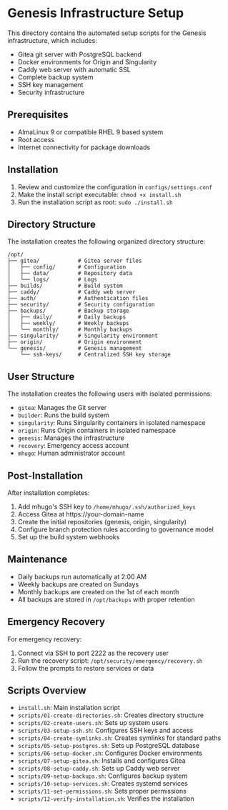 # Genesis Infrastructure Setup

This directory contains the automated setup scripts for the Genesis infrastructure, which includes:

- Gitea git server with PostgreSQL backend
- Docker environments for Origin and Singularity
- Caddy web server with automatic SSL
- Complete backup system
- SSH key management
- Security infrastructure

## Prerequisites

- AlmaLinux 9 or compatible RHEL 9 based system
- Root access
- Internet connectivity for package downloads

## Installation

1. Review and customize the configuration in `configs/settings.conf`
2. Make the install script executable: `chmod +x install.sh`
3. Run the installation script as root: `sudo ./install.sh`

## Directory Structure

The installation creates the following organized directory structure:

```
/opt/
├── gitea/            # Gitea server files
│   ├── config/       # Configuration
│   ├── data/         # Repository data
│   └── logs/         # Logs
├── builds/           # Build system
├── caddy/            # Caddy web server
├── auth/             # Authentication files
├── security/         # Security configuration
├── backups/          # Backup storage
│   ├── daily/        # Daily backups
│   ├── weekly/       # Weekly backups
│   └── monthly/      # Monthly backups
├── singularity/      # Singularity environment
├── origin/           # Origin environment
└── genesis/          # Genesis management
    └── ssh-keys/     # Centralized SSH key storage
```

## User Structure

The installation creates the following users with isolated permissions:

- `gitea`: Manages the Git server
- `builder`: Runs the build system
- `singularity`: Runs Singularity containers in isolated namespace
- `origin`: Runs Origin containers in isolated namespace
- `genesis`: Manages the infrastructure
- `recovery`: Emergency access account
- `mhugo`: Human administrator account

## Post-Installation

After installation completes:

1. Add mhugo's SSH key to `/home/mhugo/.ssh/authorized_keys`
2. Access Gitea at https://your-domain-name
3. Create the initial repositories (genesis, origin, singularity)
4. Configure branch protection rules according to governance model
5. Set up the build system webhooks

## Maintenance

- Daily backups run automatically at 2:00 AM
- Weekly backups are created on Sundays
- Monthly backups are created on the 1st of each month
- All backups are stored in `/opt/backups` with proper retention

## Emergency Recovery

For emergency recovery:

1. Connect via SSH to port 2222 as the recovery user
2. Run the recovery script: `/opt/security/emergency/recovery.sh`
3. Follow the prompts to restore services or data

## Scripts Overview

- `install.sh`: Main installation script
- `scripts/01-create-directories.sh`: Creates directory structure
- `scripts/02-create-users.sh`: Sets up system users
- `scripts/03-setup-ssh.sh`: Configures SSH keys and access
- `scripts/04-create-symlinks.sh`: Creates symlinks for standard paths
- `scripts/05-setup-postgres.sh`: Sets up PostgreSQL database
- `scripts/06-setup-docker.sh`: Configures Docker environments
- `scripts/07-setup-gitea.sh`: Installs and configures Gitea
- `scripts/08-setup-caddy.sh`: Sets up Caddy web server
- `scripts/09-setup-backups.sh`: Configures backup system
- `scripts/10-setup-services.sh`: Creates systemd services
- `scripts/11-set-permissions.sh`: Sets proper permissions
- `scripts/12-verify-installation.sh`: Verifies the installation